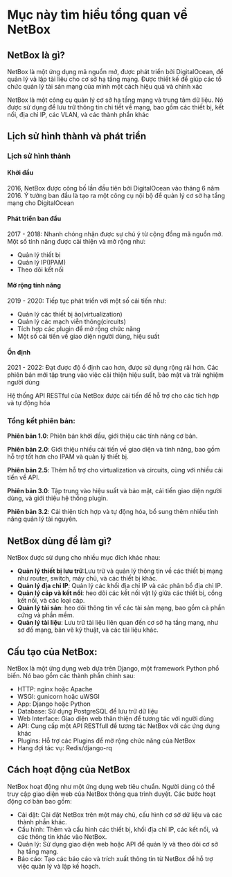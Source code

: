 # Mục này tìm hiểu tổng quan về NetBox
## NetBox là gì?
NetBox là một ứng dụng mã nguồn mở, được phát triển bởi DigitalOcean, để quản lý và lập tài liệu cho cơ sở hạ tầng mạng. Được thiết kế để giúp các tổ chức quản lý tài sản mạng của mình một cách hiệu quả và chính xác

NetBox là một công cụ quản lý cơ sở hạ tầng mạng và trung tâm dữ liệu. Nó được sử dụng để lưu trữ thông tin chi tiết về mạng, bao gồm các thiết bị, kết nối, địa chỉ IP, các VLAN, và các thành phần khác

## Lịch sử hình thành và phát triển
### Lịch sử hình thành
#### Khởi đầu
2016, NetBox được công bố lần đầu tiên bởi DigitalOcean vào tháng 6 năm 2016. Ý tưởng ban đầu là tạo ra một công cụ nội bộ để quản lý cơ sở hạ tầng mạng cho DigitalOcean

#### Phát triển ban đầu
2017 - 2018: Nhanh chóng nhận được sự chú ý từ cộng đồng mã nguồn mở. Một số tính năng được cải thiện và mở rộng như:
- Quản lý thiết bị
- Quản lý IP(IPAM)
- Theo dõi kết nối

#### Mở rộng tính năng
2019 - 2020: Tiếp tục phát triển với một số cải tiến như:
- Quản lý các thiết bị ảo(virtualization)
- Quản lý các mạch viễn thông(circuits)
- Tích hợp các plugin để mở rộng chức năng
- Một số cải tiến về giao diện người dùng, hiệu suất

#### Ổn định
2021 - 2022: Đạt được độ ổ định cao hơn, được sử dụng rộng rãi hơn. Các phiên bản mới tập trung vào việc cải thiện hiệu suất, bảo mật và trải nghiệm người dùng

Hệ thống API RESTful của NetBox được cải tiến để hỗ trợ cho các tích hợp và tự động hóa

### Tổng kết phiên bản:
**Phiên bản 1.0**: Phiên bản khởi đầu, giới thiệu các tính năng cơ bản.

**Phiên bản 2.0**: Giới thiệu nhiều cải tiến về giao diện và tính năng, bao gồm hỗ trợ tốt hơn cho IPAM và quản lý thiết bị.

**Phiên bản 2.5**: Thêm hỗ trợ cho virtualization và circuits, cùng với nhiều cải tiến về API.

**Phiên bản 3.0**: Tập trung vào hiệu suất và bảo mật, cải tiến giao diện người dùng, và giới thiệu hệ thống plugin.

**Phiên bản 3.2**: Cải thiện tích hợp và tự động hóa, bổ sung thêm nhiều tính năng quản lý tài nguyên.

## NetBox dùng để làm gì?
NetBox được sử dụng cho nhiều mục đích khác nhau:
- **Quản lý thiết bị lưu trữ**:Lưu trữ và quản lý thông tin về các thiết bị mạng như router, switch, máy chủ, và các thiết bị khác.
- **Quản lý địa chỉ IP**: Quản lý các khối địa chỉ IP và các phân bổ địa chỉ IP.
- **Quản lý cáp và kết nối**: heo dõi các kết nối vật lý giữa các thiết bị, cổng kết nối, và các loại cáp.
- **Quản lý tài sản**: heo dõi thông tin về các tài sản mạng, bao gồm cả phần cứng và phần mềm.
- **Quản lý tài liệu**: Lưu trữ tài liệu liên quan đến cơ sở hạ tầng mạng, như sơ đồ mạng, bản vẽ kỹ thuật, và các tài liệu khác.

## Cấu tạo của NetBox:
NetBox là một ứng dụng web dựa trên Django, một framework Python phổ biến. Nó bao gồm các thành phần chính sau:
- HTTP: nginx hoặc Apache
- WSGI: gunicorn hoặc uWSGI
- App: Django hoặc Python
- Database: Sử dụng PostgreSQL để lưu trữ dữ liệu
- Web Interface: Giao diện web thân thiện để tương tác với người dùng
- API: Cung cấp một API RESTfull để tương tác NetBox với các ứng dụng khác
- Plugins: Hỗ trợ các Plugins để mở rộng chức năng của NetBox
- Hang đợi tác vụ: Redis/django-rq
## Cách hoạt động của NetBox
NetBox hoạt động như một ứng dụng web tiêu chuẩn. Người dùng có thể truy cập giao diện web của NetBox thông qua trình duyệt. Các bước hoạt động cơ bản bao gồm:

- Cài đặt: Cài đặt NetBox trên một máy chủ, cấu hình cơ sở dữ liệu và các thành phần khác.
- Cấu hình: Thêm và cấu hình các thiết bị, khối địa chỉ IP, các kết nối, và các thông tin khác vào NetBox.
- Quản lý: Sử dụng giao diện web hoặc API để quản lý và theo dõi cơ sở hạ tầng mạng.
- Báo cáo: Tạo các báo cáo và trích xuất thông tin từ NetBox để hỗ trợ việc quản lý và lập kế hoạch.


